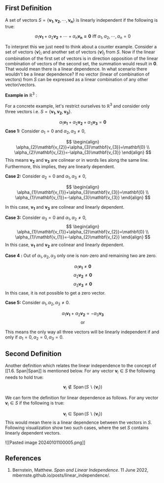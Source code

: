 
## First Definition 

A set of vectors $S=\{ \mathbf{v_{1}}, \mathbf{v_{2}},\cdots, \mathbf{v_{n}}\}$  is linearly independent if the following is true:

$$
\alpha_{1}\mathbf{v_{1}}+\alpha_{2}\mathbf{v_{2}}+\cdots+\alpha_{n}\mathbf{v_{n}=0 }~\text{iff}~ \alpha_{1}, \alpha_{2}, \cdots,\alpha_{n}=0
$$

To interpret this we just need to think about a counter example. Consider a set of vectors $\{\mathbf{v}\}_{i}$ and another set of vectors $\{\mathbf{v}\}_{j}$ from $S$. Now if the linear combination of the first set of vectors is in direction opposition of the linear combination of vectors of the second set, the summation would result in  $\mathbf{0}$. That would mean there is a linear dependence. In what scenario there wouldn't be a linear dependence? 
If no vector (linear of combination of vectors) from $S$ can be expressed as a linear combination of any other vector/vectors.

**Example in** $\mathbb{R}^3$ :

For a concrete example, let's restrict ourselves to $\mathbb{R}^3$ and consider only three vectors i.e. $S=\{ \mathbf{v_{1}},\mathbf{v_{2}},\mathbf{v_{3}}\}$.

$$
\alpha_{1} \mathbf{v_1}+\alpha_{2}\mathbf{v_{2}}+\alpha_{3}\mathbf{v_{3}}=\mathbf{0}
$$
**Case 1:** Consider $\alpha_{1}=0$ and $\alpha_{2},\alpha_{3}\neq 0$,  

$$
\begin{align}
\alpha_{2}\mathbf{v_{2}}+\alpha_{3}\mathbf{v_{3}}=\mathbf{0} \\
\alpha_{2}\mathbf{v_{2}}=-\alpha_{3}\mathbf{v_{3}}
\end{align}
$$
This means $\mathbf{v_{2}}$  and $\mathbf{v_{3}}$ are colinear or in words lies along the same line. Furthermore, this implies, they are linearly dependent.

**Case 2:** Consider $\alpha_{2}=0$ and $\alpha_{1},\alpha_{3}\neq 0$,

$$
\begin{align}
\alpha_{1}\mathbf{v_{1}}+\alpha_{3}\mathbf{v_{3}}=\mathbf{0} \\
\alpha_{1}\mathbf{v_{1}}=-\alpha_{3}\mathbf{v_{3}}
\end{align}
$$

In this case, $\mathbf{v_{1}}$ and $\mathbf{v_{3}}$ are colinear and linearly dependent.

**Case 3:** Consider $\alpha_{3}=0$ and $\alpha_{1},\alpha_{2}\neq 0$,
$$
\begin{align}
\alpha_{1}\mathbf{v_{1}}+\alpha_{2}\mathbf{v_{2}}=\mathbf{0} \\
\alpha_{1}\mathbf{v_{1}}=-\alpha_{2}\mathbf{v_{2}}
\end{align}
$$
In this case, $\mathbf{v_{1}}$ and $\mathbf{v_{2}}$ are colinear and linearly dependent.

**Case 4 :** Out of $\alpha_{1},\alpha_{2},\alpha_{3}$  only one is non-zero and remaining two are zero. 

$$
\alpha_{1}\mathbf{v_{1}} \neq \mathbf{0}
$$
$$
\alpha_{2}\mathbf{v_{2}} \neq \mathbf{0}
$$
$$
\alpha_{3}\mathbf{v_{3}} \neq \mathbf{0}
$$
In this case, it is not possible to get a zero vector.

**Case 5:**  Consider $\alpha_{1},\alpha_{2},\alpha_{3} \neq 0$.

$$
\alpha_{1} \mathbf{v_1}+\alpha_{2}\mathbf{v_{2}}=-\alpha_{3}\mathbf{v_{3}}
$$
$$
\text{or}
$$



This means the only way all three vectors will be linearly independent if and only if $\alpha_{1}=0,\alpha_{2}=0,\alpha_{3}=0$.


## Second Definition

Another definition which relates the linear independence to the concept of [[1.6. Span|Span]] is mentioned below. For any vector $\mathbf{v}_{i}\in S$ the following needs to hold true: 

$$
\mathbf{v}_i \notin \operatorname{Span}\left(S \backslash\left\{\mathbf{v}_i\right\}\right)
$$

We can form the definition for linear dependence as follows. For any vector $\mathbf{v}_{i}\in S$ if the following is true:

$$
\mathbf{v}_i \in \operatorname{Span}\left(S \backslash\left\{\mathbf{v}_i\right\}\right)
$$
This would mean there is a linear dependence between the vectors in $S$.
Following visualization show two such cases, where the set $S$ contains linearly dependent vectors.

![[Pasted image 20240101100005.png]]

## References

1.  Bernstein, Matthew. _Span and Linear Independence_. 11 June 2022, mbernste.github.io/posts/linear_independence/.








